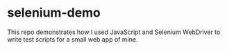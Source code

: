 # selenium-demo
This repo demonstrates how I used JavaScript and Selenium WebDriver to write test scripts for a small web app of mine.
